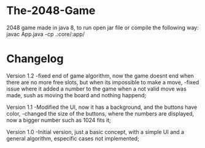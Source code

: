 # The-2048-Game
2048 game made in java 8, to run open jar file or compile the following way: javac App.java -cp .:core/:app/

# Changelog

Version 1.2
    -fixed end of game algorithm, now the game doesnt end when there are no more free slots, but when its impossible to make a move,
    -fixed issue where it added a number to the game when a not valid move was made, sush as moving the board and nothing happend;

Version 1.1
    -Modified the UI, now it has a background, and the buttons have color,
    -changed the size of the buttons, where the numbers are displayed, now a bigger number such as 1024 fits it;

Version 1.0
    -Initial version, just a basic concept, with a simple UI and a general algorithm, especific cases not implemented;
